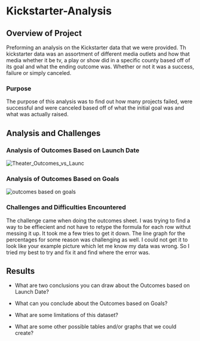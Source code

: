 # Kickstarter-Analysis

## Overview of Project
Preforming an analysis on the Kickstarter data that we were provided. Th kickstarter data was an assortment of different media outlets  and how that media whether it be tv, a play or show did in a specific county based off of its goal and what the ending outcome was. Whether or not it was a success, failure or simply canceled. 

### Purpose
The purpose of this analysis was to find out how many projects failed, were successful and were canceled based off of what the initial goal was and what was actually raised. 

## Analysis and Challenges

### Analysis of Outcomes Based on Launch Date
![Theater_Outcomes_vs_Launc](https://user-images.githubusercontent.com/107597779/174912648-0c34119b-d72b-43a3-8a80-69ee0b67e9b2.png)

### Analysis of Outcomes Based on Goals
![outcomes based on goals](https://user-images.githubusercontent.com/107597779/174916287-579fb994-51f0-4a04-9e2e-8a2051e120a4.png)


### Challenges and Difficulties Encountered
The challenge came when doing the outcomes sheet. I was trying to find a way to be effiecient and not have to retype the formula for each row  withut messing it up. It took me a few tries to get it down. The line graph for the percentages for some reason was challenging as well. I could not get it to look like your example picture which let me know my data was wrong. So I tried my best to try and fix it and find where the error was.

## Results

- What are two conclusions you can draw about the Outcomes based on Launch Date?

- What can you conclude about the Outcomes based on Goals?

- What are some limitations of this dataset?

- What are some other possible tables and/or graphs that we could create?

